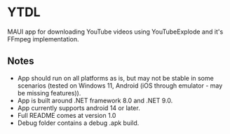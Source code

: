 # YTDL
MAUI app for downloading YouTube videos using YouTubeExplode and it's FFmpeg implementation.

## Notes
- App should run on all platforms as is, but may not be stable in some scenarios (tested on Windows 11, Android (iOS through emulator - may be missing features)).
- App is built around .NET framework 8.0 and .NET 9.0.
- App currently supports android 14 or later.
- Full README comes at version 1.0
- Debug folder contains a debug .apk build.
